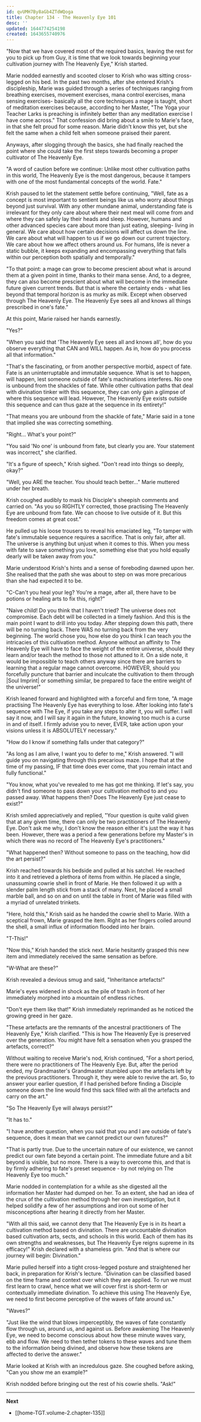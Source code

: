 ```yaml
---
id: qvUMH7By8aGb4ZTdWQoga
title: Chapter 134 - The Heavenly Eye 101
desc: ''
updated: 1644774254198
created: 1643655740976
---
```


"Now that we have covered most of the required basics, leaving the rest for you to pick up from Guy, it is time that we look towards beginning your cultivation journey with The Heavenly Eye," Krish started.

Marie nodded earnestly and scooted closer to Krish who was sitting cross-legged on his bed. In the past two months, after she entered Krish's discipleship, Marie was guided through a series of techniques ranging from breathing exercises, movement exercises, mana control exercises, mana sensing exercises- basically all the core techniques a mage is taught, short of meditation exercises because, according to her Master, "The Yoga your Teacher Larks is preaching is infinitely better than any meditation exercise I have come across." That confession did bring about a smile to Marie's face, in that she felt proud for some reason. Marie didn't know this yet, but she felt the same when a child felt when someone praised their parent.

Anyways, after slogging through the basics, she had finally reached the point where she could take the first steps towards becoming a proper cultivator of The Heavenly Eye.

"A word of caution before we continue: Unlike most other cultivation paths in this world, The Heavenly Eye is the most dangerous, because it tampers with one of the most fundamental concepts of the world. Fate."

Krish paused to let the statement settle before continuing, "Well, fate as a concept is most important to sentient beings like us who worry about things beyond just survival. With any other mundane animal, understanding fate is irrelevant for they only care about where their next meal will come from and where they can safely lay their heads and sleep. However, humans and other advanced species care about more than just eating, sleeping- living in general. We care about how certain decisions will affect us down the line. We care about what will happen to us if we go down our current trajectory. We care about how we affect others around us. For humans, life is never a static bubble, it keeps expanding and encompassing everything that falls within our perception both spatially and temporally."

"To that point: a mage can grow to become prescient about what is around them at a given point in time, thanks to their mana sense. And, to a degree, they can also become prescient about what will become in the immediate future given current trends. But that is where the certainty ends - what lies beyond that temporal horizon is as murky as milk. Except when observed through The Heavenly Eye. The Heavenly Eye sees all and knows all things prescribed in one's fate."

At this point, Marie raised her hands earnestly.

"Yes?"

"When you said that 'The Heavenly Eye sees all and knows all', how do you observe everything that CAN and WILL happen. As in, how do you process all that information."

"That's the fascinating, or from another perspective morbid, aspect of fate. Fate is an uninterruptable and immutable sequence. What is set to happen, will happen, lest someone outside of fate's machinations interferes. No one is unbound from the shackles of fate. While other cultivation paths that deal with divination tinker with this sequence, they can only gain a glimpse of where this sequence will lead. However, The Heavenly Eye exists outside this sequence and can thus gaze at the sequence in its entirety!"

"That means you are unbound from the shackle of fate," Marie said in a tone that implied she was correcting something.

"Right... What's your point?"

"You said 'No one' is unbound from fate, but clearly you are. Your statement was incorrect," she clarified.

"It's a figure of speech," Krish sighed. "Don't read into things so deeply, okay?"

"Well, you ARE the teacher. You should teach better..." Marie muttered under her breath.

Krish coughed audibly to mask his Disciple's sheepish comments and carried on. "As you so RIGHTLY corrected, those practising The Heavenly Eye are unbound from fate. We can choose to live outside of it. But this freedom comes at great cost."

He pulled up his loose trousers to reveal his emaciated leg, "To tamper with fate's immutable sequence requires a sacrifice. That is only fair, after all. The universe is anything but unjust when it comes to this. When you mess with fate to save something you love, something else that you hold equally dearly will be taken away from you."

Marie understood Krish's hints and a sense of foreboding dawned upon her. She realised that the path she was about to step on was more precarious than she had expected it to be.

"C-Can't you heal your leg? You're a mage, after all, there have to be potions or healing arts to fix this, right?"

"Naive child! Do you think that I haven't tried? The universe does not compromise. Each debt will be collected in a timely fashion. And this is the main point I want to drill into you today. After stepping down this path, there will be no turning back. There WAS no turning back from the very beginning. The world chose you, how else do you think I can teach you the intricacies of this cultivation method. Anyone without an affinity to The Heavenly Eye will have to face the weight of the entire universe, should they learn and/or teach the method to those not attuned to it. On a side note, it would be impossible to teach others anyway since there are barriers to learning that a regular mage cannot overcome. HOWEVER, should you forcefully puncture that barrier and inculcate the cultivation to them through |Soul Imprint| or something similar, be prepared to face the entire weight of the universe!"

Krish leaned forward and highlighted with a forceful and firm tone, "A mage practising The Heavenly Eye has everything to lose. After looking into fate's sequence with The Eye, if you take any steps to alter it, you will suffer. I will say it now, and I will say it again in the future, knowing too much is a curse in and of itself. I firmly advise you to never, EVER, take action upon your visions unless it is ABSOLUTELY necessary."

"How do I know if something falls under that category?"

"As long as I am alive, I want you to defer to me," Krish answered. "I will guide you on navigating through this precarious maze. I hope that at the time of my passing, IF that time does ever come, that you remain intact and fully functional."

"You know, what you've revealed to me has got me thinking. If let's say, you didn't find someone to pass down your cultivation method to and you passed away. What happens then? Does The Heavenly Eye just cease to exist?"

Krish smiled appreciatively and replied, "Your question is quite valid given that at any given time, there can only be two practitioners of The Heavenly Eye. Don't ask me why, I don't know the reason either it's just the way it has been. However, there was a period a few generations before my Master's in which there was no record of The Heavenly Eye's practitioners."

"What happened then? Without someone to pass on the teaching, how did the art persist?"

Krish reached towards his bedside and pulled at his satchel. He reached into it and retrieved a plethora of items from within. He placed a single, unassuming cowrie shell in front of Marie. He then followed it up with a slender palm length stick from a stack of many. Next, he placed a small marble ball, and so on and on until the table in front of Marie was filled with a myriad of unrelated trinkets.

"Here, hold this," Krish said as he handed the cowrie shell to Marie. With a sceptical frown, Marie grasped the item. Right as her fingers coiled around the shell, a small influx of information flooded into her brain.

"T-This!"

"Now this," Krish handed the stick next. Marie hesitantly grasped this new item and immediately received the same sensation as before.

"W-What are these?"

Krish revealed a devious smug and said, "Inheritance artefacts!"

Marie's eyes widened in shock as the pile of trash in front of her immediately morphed into a mountain of endless riches.

"Don't eye them like that!" Krish immediately reprimanded as he noticed the growing greed in her gaze.

"These artefacts are the remnants of the ancestral practitioners of The Heavenly Eye," Krish clarified. "This is how The Heavenly Eye is preserved over the generation. You might have felt a sensation when you grasped the artefacts, correct?"

Without waiting to receive Marie's nod, Krish continued, "For a short period, there were no practitioners of The Heavenly Eye. But, after the period ended, my Grandmaster's Grandmaster stumbled upon the artefacts left by the previous practitioners. Through it, they were able to revive the art. So, to answer your earlier question, if I had perished before finding a Disciple someone down the line would find this sack filled with all the artefacts and carry on the art."

"So The Heavenly Eye will always persist?"

"It has to."

"I have another question, when you said that you and I are outside of fate's sequence, does it mean that we cannot predict our own futures?"

"That is partly true. Due to the uncertain nature of our existence, we cannot predict our own fate beyond a certain point. The immediate future and a bit beyond is visible, but no more. There is a way to overcome this, and that is by firmly adhering to fate's preset sequence - by not relying on The Heavenly Eye too much."

Marie nodded in contemplation for a while as she digested all the information her Master had dumped on her. To an extent, she had an idea of the crux of the cultivation method through her own investigation, but it helped solidify a few of her assumptions and iron out some of her misconceptions after hearing it directly from her Master.

"With all this said, we cannot deny that The Heavenly Eye is in its heart a cultivation method based on divination. There are uncountable divination based cultivation arts, sects, and schools in this world. Each of them has its own strengths and weaknesses, but The Heavenly Eye reigns supreme in its efficacy!" Krish declared with a shameless grin. "And that is where our journey will begin: Divination."

Marie pulled herself into a tight cross-legged posture and straightened her back, in preparation for Krish's lecture. "Divination can be classified based on the time frame and context over which they are applied. To run we must first learn to crawl, hence what we will cover first is short-term or contextually immediate divination. To achieve this using The Heavenly Eye, we need to first become perceptive of the waves of fate around us."

"Waves?"

"Just like the wind that blows imperceptibly, the waves of fate constantly flow through us, around us, and against us. Before awakening The Heavenly Eye, we need to become conscious about how these minute waves vary, ebb and flow. We need to then tether tokens to these waves and tune them to the information being divined, and observe how these tokens are affected to derive the answer."

Marie looked at Krish with an incredulous gaze. She coughed before asking, "Can you show me an example?"

Krish nodded before bringing out the rest of his cowrie shells. "Ask!"

____

**Next**
* [[home-TGT.volume-2.chapter-135]]